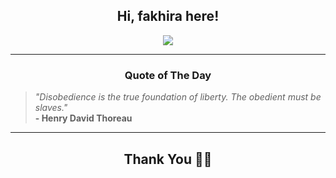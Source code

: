 <h2 align="center"> Hi, fakhira here!</h2>

<p align="center">
<a href="https://github.com/fakhiralkda" alt="github streak"><img src="https://dvst-streak.herokuapp.com/?user=fakhiralkda&theme=tokyonight&fire=DD472C"></a>
</p>

<hr>
<h3 align="center">Quote of The Day</h3>
<p align="center">
<blockquote>
<i>"Disobedience is the true foundation of liberty. The obedient must be slaves."</i>
<br>
<b>- Henry David Thoreau</b>
</blockquote>
</p>


<hr>
<h2 align="center">Thank You 🙏🏼</h2>
